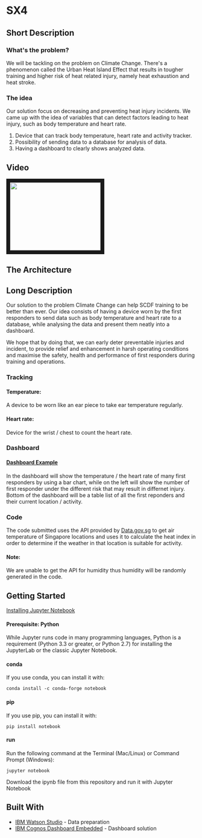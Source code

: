 # SX4

## Short Description
### What's the problem?
We will be tackling on the problem on Climate Change. There's a phenomenon called the Urban Heat Island Effect that results in tougher training and higher risk of heat related injury, namely heat exhaustion and heat stroke.

### The idea
Our solution focus on decreasing and preventing heat injury incidents. We came up with the idea of variables that can detect factors leading to heat injury, such as body temperature and heart rate.

1. Device that can track body temperature, heart rate and activity tracker.
2. Possibility of sending data to a database for analysis of data.
3. Having a dashboard to clearly shows analyzed data.

## Video
<a href="https://www.youtube.com/watch?v=-OnpFI7G4Ak&feature=youtu.be" target="_blank"><img src="https://lh3.googleusercontent.com/proxy/41fVbpwuov0rvZXeAv3FKqVRqYXdDql-ZrtGt7m4a6srQXOJz6-i9qNUGfOcIEtPqdTEsw8j6IIvHe96l1xyAEjzMhL8K2KjiIobmsVyhFAmL14u-PObfSWbLaxn1eU9C-rqXVZ8slqeEmYZlMc0uG9WuUZP-px9T133n_68J1ypsxEbJImFrgwzT72EwPyHuILfv70OK16RasPR" width="240" height="180" border="10" /></a>

## The Architecture

## Long Description
Our solution to the problem Climate Change can help SCDF training to be better than ever. Our idea consists of having a device worn by the first responders to send data such as body temperature and heart rate to a database, while analysing the data and present them neatly into a dashboard.

We hope that by doing that, we can early deter preventable injuries and incident, to provide relief and enhancement in harsh operating conditions and maximise the safety, health and performance of first responders during training and operations.

### Tracking
#### Temperature:
A device to be worn like an ear piece to take ear temperature regularly.
#### Heart rate:
Device for the wrist / chest to count the heart rate.

### Dashboard
#### [Dashboard Example](https://dataplatform.cloud.ibm.com/dashboards/ef63fafe-f903-4d14-9d81-17e81c929840/view/5b17ab3c31970bc355d4eee40790255779362708b0bbd20a878d7b495b337197a86a1a99c8791f528c155437f4b91b51c8)
In the dashboard will show the temperature / the heart rate of many first responders by using a bar chart, while on the left will show the number of first responder under the different risk that may result in differnet injury.
Bottom of the dashboard will be a table list of all the first reponders and their current location / activity.

### Code
The code submitted uses the API provided by [Data.gov.sg](https://data.gov.sg/) to get air temperature of Singapore locations and uses it to calculate the heat index in order to determine if the weather in that location is suitable for activity.
#### Note: 
We are unable to get the API for humidity thus humidity will be randomly generated in the code.

## Getting Started
[Installing Jupyter Notebook](https://jupyter.org/install)

#### Prerequisite: Python
While Jupyter runs code in many programming languages, Python is a requirement (Python 3.3 or greater, or Python 2.7) for installing the JupyterLab or the classic Jupyter Notebook.
#### conda
If you use conda, you can install it with:
```
conda install -c conda-forge notebook
```
#### pip
If you use pip, you can install it with:
```
pip install notebook
```
#### run
Run the following command at the Terminal (Mac/Linux) or Command Prompt (Windows):
```
jupyter notebook
```
Download the ipynb file from this repository and run it with Jupyter Notebook

## Built With
* [IBM Watson Studio](https://cloud.ibm.com/catalog/services/watson-studio) - Data preparation
* [IBM Cognos Dashboard Embedded](https://console.bluemix.net/catalog/services/ibm-cognos-dashboard-embedded?cm_mc_uid=72340057091015874639499&cm_mc_sid_50200000=13853551592124695862&_ga=2.125891533.1351422093.1591961396-1070825662.1587463949) - Dashboard solution
